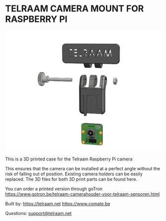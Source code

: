 # TELRAAM CAMERA MOUNT FOR RASPBERRY PI 

![](529A001-Main-assy.jpg)

This is a 3D printed case for the Telraam Raspberry Pi camera

This ensures that the camera can be installed at a perfect angle without the risk of falling out of position. Existing camera holders can be easily replaced. The 3D files for both 3D print parts can be found here.

You can order a printed version through goTron https://www.gotron.be/telraam-camerahouder-voor-telraam-sensoren.html

Built by:
https://telraam.net
https://www.comate.be

Questions:
support@telraam.net